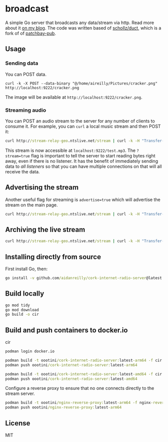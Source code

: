 # broadcast

A simple Go server that broadcasts any data/stream via http. Read more about it [on my blog](http://schollz.com/blog/radio/). The code was written based of [schollz/duct](http://github.com/schollz/duct), which is a fork of of [patchbay-pub](http://github.com/patchbay-pub/patchbay-simple-server).

## Usage

### Sending data

You can POST data. 

```
curl -k -X POST --data-binary "@/home/aireilly/Pictures/cracker.png" http://localhost:9222/cracker.png
```

The image will be available at `http://localhost:9222/cracker.png`.


### Streaming audio

You can POST an audio stream to the server for any number of clients to consume it. For example, you can `curl` a local music stream and then POST it:

```cmd
curl http://stream-relay-geo.ntslive.net/stream | curl -k -H "Transfer-Encoding: chunked" -X POST -T -  'http://localhost:9222/test.mp3?stream=true'
```

This stream is now accessible at `localhost:9222/test.mp3`. The `?stream=true` flag is important to tell the server to start reading bytes right away, even if there is no listener. It has the benefit of immediately sending data to *all listeners* so that you can have multiple connections on that will all receive the data. 

## Advertising the stream

Another useful flag for streaming is `advertise=true` which will advertise the stream on the main page.

```cmd
curl http://stream-relay-geo.ntslive.net/stream | curl -k -H "Transfer-Encoding: chunked" -X POST -T - 'localhost:9222/test.mp3?stream=true&advertise=true'
```

## Archiving the live stream

```cmd
curl http://stream-relay-geo.ntslive.net/stream | curl -k -H "Transfer-Encoding: chunked" -X POST -T -  'localhost:9222/test.mp3?archive=true'
```

## Installing directly from source

First install Go, then:

```cmd
go install -v github.com/aidanreilly/cork-internet-radio-server@latest
```

## Build locally

```cmd
go mod tidy
go mod download
go build -o cir
```

## Build and push containers to docker.io

cir
```cmd
podman login docker.io

podman build -t oootini/cork-internet-radio-server:latest-arm64 -f cir.Dockerfile --platform linux/arm64
podman push oootini/cork-internet-radio-server:latest-arm64

podman build -t oootini/cork-internet-radio-server:latest-amd64 -f cir.Dockerfile --platform linux/amd64
podman push oootini/cork-internet-radio-server:latest-amd64
```

Configure a reverse proxy to ensure that no one connects directly to the stream server.
```cmd
podman build -t oootini/nginx-reverse-proxy:latest-arm64 -f nginx-reverse-proxy.Dockerfile --platform linux/arm64
podman push oootini/nginx-reverse-proxy:latest-arm64
```

## License

MIT
